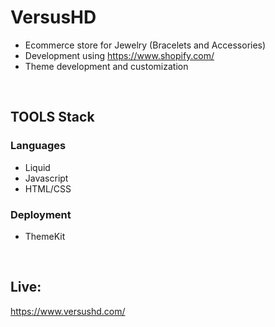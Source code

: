 # VersusHD
- Ecommerce store for Jewelry (Bracelets and Accessories)
- Development using https://www.shopify.com/
- Theme development and customization
<br>

## TOOLS Stack
### Languages
- Liquid
- Javascript
- HTML/CSS

### Deployment
- ThemeKit
<br>

## Live:
https://www.versushd.com/
